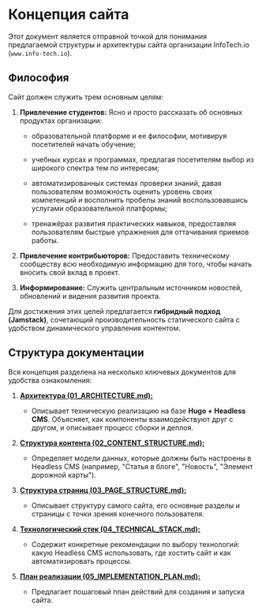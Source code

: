 # Концепция сайта

Этот документ является отправной точкой для понимания предлагаемой структуры и архитектуры сайта организации InfoTech.io (`www.info-tech.io`).

## Философия

Сайт должен служить трем основным целям:
1.  **Привлечение студентов:** Ясно и просто рассказать об основных продуктах организации:

    - образовательной платформе и ее философии, мотивируя посетителей начать обучение;

    - учебных курсах и программах, предлагая посетителям выбор из широкого спектра тем  по интересам;

    -  автоматизированных системах проверки знаний, давая пользователям возможность оценить уровень своих компетенций и восполнить пробелы знаний воспользовавшись услугами образовательной платформы;

    - тренажёрах развития практических навыков, предоставляя пользователям быстрые упражнения для оттачивания приемов работы.

2.  **Привлечение контрибьюторов:** Предоставить техническому сообществу всю необходимую информацию для того, чтобы начать вносить свой вклад в проект.

3.  **Информирование:** Служить центральным источником новостей, обновлений и видения развития проекта.

Для достижения этих целей предлагается **гибридный подход (Jamstack)**, сочетающий производительность статического сайта с удобством динамического управления контентом.

## Структура документации

Вся концепция разделена на несколько ключевых документов для удобства ознакомления:

1.  [**Архитектура (01_ARCHITECTURE.md):**](./01_ARCHITECTURE.md)
    *   Описывает техническую реализацию на базе **Hugo + Headless CMS**. Объясняет, как компоненты взаимодействуют друг с другом, и описывает процесс сборки и деплоя.

2.  [**Структура контента (02_CONTENT_STRUCTURE.md):**](./02_CONTENT_STRUCTURE.md)
    *   Определяет модели данных, которые должны быть настроены в Headless CMS (например, "Статья в блоге", "Новость", "Элемент дорожной карты").

3.  [**Структура страниц (03_PAGE_STRUCTURE.md):**](./03_PAGE_STRUCTURE.md)
    *   Описывает структуру самого сайта, его основные разделы и страницы с точки зрения конечного пользователя.

4.  [**Технологический стек (04_TECHNICAL_STACK.md):**](./04_TECHNICAL_STACK.md)
    *   Содержит конкретные рекомендации по выбору технологий: какую Headless CMS использовать, где хостить сайт и как автоматизировать процессы.

5.  [**План реализации (05_IMPLEMENTATION_PLAN.md):**](./05_IMPLEMENTATION_PLAN.md)
    *   Предлагает пошаговый план действий для создания и запуска сайта.

